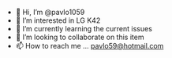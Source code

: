 - 👋 Hi, I’m @pavlo1059
- 👀 I’m interested in LG K42
- 🌱 I’m currently learning the current issues 
- 💞️ I’m looking to collaborate on this item
- 📫 How to reach me ... pavlo59@hotmail.com

<!---
pavlo1059/pavlo1059 is a ✨ special ✨ repository because its `README.md` (this file) appears on your GitHub profile.
You can click the Preview link to take a look at your changes.
--->
